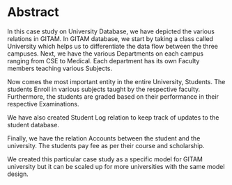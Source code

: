 # Abstract

In this case study on University Database, we have depicted the various relations in GITAM. In GITAM database, we start by taking a class called University which helps us to differentiate the data flow between the three campuses. Next, we have the various Departments on each campus ranging from CSE to Medical. Each department has its own Faculty members teaching various Subjects.

Now comes the most important entity in the entire University, Students. The students Enroll in various subjects taught by the respective faculty. Furthermore, the students are graded based on their performance in their respective Examinations.

We have also created Student Log relation to keep track of updates to the student database.

Finally, we have the relation Accounts between the student and the university. The students pay fee as per their course and scholarship.

We created this particular case study as a specific model for GITAM university but it can be scaled up for more universities with the same model design.
